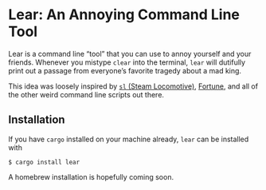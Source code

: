 # Lear: An Annoying Command Line Tool

Lear is a command line &ldquo;tool&rdquo; that you can use to annoy yourself and your friends. Whenever you mistype `clear` into the terminal, `lear` will dutifully print out a passage from everyone&rsquo;s favorite tragedy about a mad king.

This idea was loosely inspired by [`sl` (Steam Locomotive)](https://github.com/mtoyoda/sl), [Fortune](<https://en.wikipedia.org/wiki/Fortune_(Unix)>), and all of the other weird command line scripts out there.

## Installation

If you have `cargo` installed on your machine already, `lear` can be installed with

```console
$ cargo install lear
```

A homebrew installation is hopefully coming soon.
